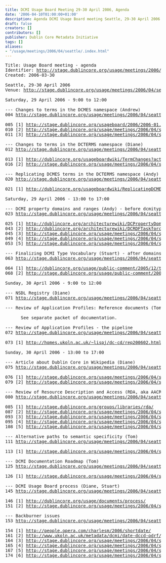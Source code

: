 ```yaml
---
title: DCMI Usage Board Meeting 29-30 April 2006, Agenda
date: '2006-04-10T01:00:00+01:00'
description: Agenda DCMI Usage Board meeting Seattle, 29-30 April 2006.
draft: false
creators: []
contributors: []
publisher: Dublin Core Metadata Initiative
tags: []
aliases:
- "/usage/meetings/2006/04/seattle/.index.html"
---
```


<pre>
Title: Usage Board meeting - agenda
Identifier: <a href="http://stage.dublincore.org/usage/meetings/2006/04/seattle/">http://stage.dublincore.org/usage/meetings/2006/04/seattle/</a>
Created: 2006-03-30

Seattle, 29-30 April 2006
Venue: <a href="http://stage.dublincore.org/usage/meetings/2006/04/seattle/venue/">http://stage.dublincore.org/usage/meetings/2006/04/seattle/venue/</a>

Saturday, 29 April 2006 - 9:00 to 12:00

--- Changes to terms in the DCMES namespace (Andrew)
004 <a href="http://stage.dublincore.org/usage/meetings/2006/04/seattle/dcmes-changes/">http://stage.dublincore.org/usage/meetings/2006/04/seattle/dcmes-changes/</a>

005 [1] <a href="http://stage.dublincore.org/usageboard/2006/2006-01.definitions/term-changes/">http://stage.dublincore.org/usageboard/2006/2006-01.definitions/term-changes/</a>
010 [2] <a href="http://stage.dublincore.org/usage/meetings/2006/04/seattle/dcmes-changes/comment-announcement-text.txt">http://stage.dublincore.org/usage/meetings/2006/04/seattle/dcmes-changes/comment-announcement-text.txt</a>
011 [3] <a href="http://stage.dublincore.org/usage/meetings/2006/04/seattle/dcmes-changes/2005-03-23.dc-language.html">http://stage.dublincore.org/usage/meetings/2006/04/seattle/dcmes-changes/2005-03-23.dc-language.html</a>

--- Changes to terms in the DCTERMS namespace (Diane)
012 <a href="http://stage.dublincore.org/usage/meetings/2006/04/seattle/term-changes/">http://stage.dublincore.org/usage/meetings/2006/04/seattle/term-changes/</a>

013 [1] <a href="http://dublincore.org/usageboardwiki/TermChanges?action=print">http://dublincore.org/usageboardwiki/TermChanges?action=print</a>
016 [2] <a href="http://stage.dublincore.org/usage/meetings/2006/04/seattle/term-changes/2006-03-11.educationLevel.html">http://stage.dublincore.org/usage/meetings/2006/04/seattle/term-changes/2006-03-11.educationLevel.html</a>

--- Replicating DCMES terms in the DCTERMS namespace (Andy)
020 <a href="http://stage.dublincore.org/usage/meetings/2006/04/seattle/all-in-dcterms/">http://stage.dublincore.org/usage/meetings/2006/04/seattle/all-in-dcterms/</a>
      
021 [1] <a href="http://dublincore.org/usageboardwiki/ReplicatingDCMESINDCTERMS?action=print">http://dublincore.org/usageboardwiki/ReplicatingDCMESINDCTERMS?action=print</a>

Saturday, 29 April 2006 - 13:00 to 17:00

--- DCMI property domains and ranges (Andy) - before dcmitype
023 <a href="http://stage.dublincore.org/usage/meetings/2006/04/seattle/domains-ranges/">http://stage.dublincore.org/usage/meetings/2006/04/seattle/domains-ranges/</a>

025 [1] <a href="http://dublincore.org/architecturewiki/DCPropertyDomainsRanges?action=print">http://dublincore.org/architecturewiki/DCPropertyDomainsRanges?action=print</a>
043 [2] <a href="http://dublincore.org/architecturewiki/DCRDFTaskforce/DCRDFExecutiveSummary3?action=print">http://dublincore.org/architecturewiki/DCRDFTaskforce/DCRDFExecutiveSummary3?action=print</a>
045 [3] <a href="http://stage.dublincore.org/usage/meetings/2006/04/seattle/domains-ranges/2006-03-24.domain-range-rationale.html">http://stage.dublincore.org/usage/meetings/2006/04/seattle/domains-ranges/2006-03-24.domain-range-rationale.html</a>
049 [4] <a href="http://stage.dublincore.org/usage/meetings/2006/04/seattle/domains-ranges/2006-03-28.domain-range-comments.html">http://stage.dublincore.org/usage/meetings/2006/04/seattle/domains-ranges/2006-03-28.domain-range-comments.html</a>
053 [5] <a href="http://stage.dublincore.org/usage/meetings/2006/04/seattle/domains-ranges/2006-03-24.dcPropertiesRanges.pdf">http://stage.dublincore.org/usage/meetings/2006/04/seattle/domains-ranges/2006-03-24.dcPropertiesRanges.pdf</a>

--- Finalizing DCMI Type Vocabulary (Stuart) - after domains-ranges
063 <a href="http://stage.dublincore.org/usage/meetings/2006/04/seattle/dcmitype/">http://stage.dublincore.org/usage/meetings/2006/04/seattle/dcmitype/</a>

064 [1] <a href="http://dublincore.org/usage/public-comment/2005/12/type-vocabulary-changes/">http://dublincore.org/usage/public-comment/2005/12/type-vocabulary-changes/</a>
068 [2] <a href="http://stage.dublincore.org/usage/public-comment/2006/03/type-vocabulary-comments/">http://stage.dublincore.org/usage/public-comment/2006/03/type-vocabulary-comments/</a>

Sunday, 30 April 2006 - 9:00 to 12:00

--- NSDL Registry (Diane)
071 <a href="http://stage.dublincore.org/usage/meetings/2006/04/seattle/nsdl-registry/">http://stage.dublincore.org/usage/meetings/2006/04/seattle/nsdl-registry/</a>

--- Review of Application Profiles: Reference documents (Tom)

      See separate packet of documentation.

--- Review of Application Profiles - the pipeline
072 <a href="http://stage.dublincore.org/usage/meetings/2006/04/seattle/profile-pipeline/">http://stage.dublincore.org/usage/meetings/2006/04/seattle/profile-pipeline/</a>

073 [1] <a href="http://homes.ukoln.ac.uk/~lispj/dc-cd/rep200602.html">http://homes.ukoln.ac.uk/~lispj/dc-cd/rep200602.html</a>

Sunday, 30 April 2006 - 13:00 to 17:00

--- Article about Dublin Core in Wikipedia (Diane)
075 <a href="http://stage.dublincore.org/usage/meetings/2006/04/seattle/wikipedia/">http://stage.dublincore.org/usage/meetings/2006/04/seattle/wikipedia/</a>

076 [1] <a href="http://stage.dublincore.org/usage/meetings/2006/04/seattle/wikipedia/dc-in-wikipedia.pdf">http://stage.dublincore.org/usage/meetings/2006/04/seattle/wikipedia/dc-in-wikipedia.pdf</a>
079 [2] <a href="http://stage.dublincore.org/usage/meetings/2006/04/seattle/wikipedia/2006-03-21.digest.txt">http://stage.dublincore.org/usage/meetings/2006/04/seattle/wikipedia/2006-03-21.digest.txt</a>

--- Review of Resource Description and Access (RDA, aka AACR3) (Tom, Diane)
080 <a href="http://stage.dublincore.org/usage/meetings/2006/04/seattle/rda-review/">http://stage.dublincore.org/usage/meetings/2006/04/seattle/rda-review/</a>

085 [1] <a href="http://stage.dublincore.org/groups/libraries/rda/">http://stage.dublincore.org/groups/libraries/rda/</a>
087 [2] <a href="http://stage.dublincore.org/usage/meetings/2006/04/seattle/rda-review/2006-02-06.digest.html">http://stage.dublincore.org/usage/meetings/2006/04/seattle/rda-review/2006-02-06.digest.html</a>
093 [3] <a href="http://stage.dublincore.org/usage/meetings/2006/04/seattle/rda-review/2006-03-28.rda-discussion.html">http://stage.dublincore.org/usage/meetings/2006/04/seattle/rda-review/2006-03-28.rda-discussion.html</a>
095 [4] <a href="http://stage.dublincore.org/usage/meetings/2006/04/seattle/rda-review/SCScommentsRDAPart1-excerpts.pdf">http://stage.dublincore.org/usage/meetings/2006/04/seattle/rda-review/SCScommentsRDAPart1-excerpts.pdf</a>
108 [5] <a href="http://stage.dublincore.org/usage/meetings/2006/04/seattle/rda-review/RDA_for_who.htm">http://stage.dublincore.org/usage/meetings/2006/04/seattle/rda-review/RDA_for_who.htm</a>

--- Alternative paths to semantic specificity (Tom)
111 <a href="http://stage.dublincore.org/usage/meetings/2006/04/seattle/semantic-specificity/">http://stage.dublincore.org/usage/meetings/2006/04/seattle/semantic-specificity/</a>

113 [1] <a href="http://stage.dublincore.org/usage/meetings/2006/04/seattle/semantic-specificity/2006-03-13.digest.txt">http://stage.dublincore.org/usage/meetings/2006/04/seattle/semantic-specificity/2006-03-13.digest.txt</a>

--- DCMI Documentation Roadmap (Tom)
125 <a href="http://stage.dublincore.org/usage/meetings/2006/04/seattle/docn-roadmap/">http://stage.dublincore.org/usage/meetings/2006/04/seattle/docn-roadmap/</a>

126 [1] <a href="http://stage.dublincore.org/usage/meetings/2006/04/seattle/docn-roadmap/2006-03-31.roadmap.pdf">http://stage.dublincore.org/usage/meetings/2006/04/seattle/docn-roadmap/2006-03-31.roadmap.pdf</a>

--- DCMI Usage Board process (Diane, Stuart)
145 <a href="http://stage.dublincore.org/usage/meetings/2006/04/seattle/ub-process/">http://stage.dublincore.org/usage/meetings/2006/04/seattle/ub-process/</a>

146 [1] <a href="http://dublincore.org/usage/documents/process/">http://dublincore.org/usage/documents/process/</a>
151 [2] <a href="http://stage.dublincore.org/usage/meetings/2006/04/seattle/ub-process/2006-02-23.process-ub-voting.txt">http://stage.dublincore.org/usage/meetings/2006/04/seattle/ub-process/2006-02-23.process-ub-voting.txt</a>

--- Backburner issues
153 <a href="http://stage.dublincore.org/usage/meetings/2006/04/seattle/backburner/">http://stage.dublincore.org/usage/meetings/2006/04/seattle/backburner/</a>

154 [1] <a href="http://people.opera.com/charlesm/2006/shortdate/">http://people.opera.com/charlesm/2006/shortdate/</a>
161 [2] <a href="http://www.ukoln.ac.uk/metadata/dcmi/date-dccd-odrf/">http://www.ukoln.ac.uk/metadata/dcmi/date-dccd-odrf/</a>
164 [3] <a href="http://stage.dublincore.org/usage/meetings/2006/04/seattle/backburner/2005-08-10.rebecca-comments.txt">http://stage.dublincore.org/usage/meetings/2006/04/seattle/backburner/2005-08-10.rebecca-comments.txt</a>
165 [4] <a href="http://stage.dublincore.org/usage/meetings/2006/04/seattle/backburner/2005-08-13.YearMonthDate-profile.txt">http://stage.dublincore.org/usage/meetings/2006/04/seattle/backburner/2005-08-13.YearMonthDate-profile.txt</a>
167 [5] <a href="http://stage.dublincore.org/usage/meetings/2006/04/seattle/backburner/2005-08-22.douglas-campbell-long.txt">http://stage.dublincore.org/usage/meetings/2006/04/seattle/backburner/2005-08-22.douglas-campbell-long.txt</a>
174 [6] <a href="http://stage.dublincore.org/usage/meetings/2006/04/seattle/backburner/2005-05-10.usageboard-profile.txt">http://stage.dublincore.org/usage/meetings/2006/04/seattle/backburner/2005-05-10.usageboard-profile.txt</a>

</pre>
